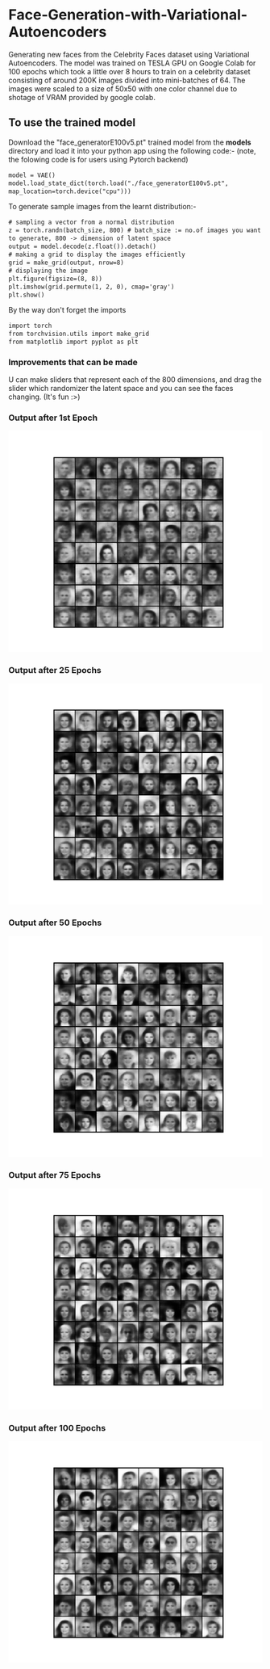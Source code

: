 # Face-Generation-with-Variational-Autoencoders

Generating new faces from the Celebrity Faces dataset using Variational Autoencoders. The model was trained on TESLA GPU on Google Colab for 100 epochs which took a little over 8 hours to train on a celebrity dataset consisting of around 200K images divided into mini-batches of 64. The images were scaled to a size of 50x50 with one color channel due to shotage of VRAM provided by google colab.

## To use the trained model

Download the "face_generatorE100v5.pt" trained model from the <b>models</b> directory and load it into your python app using the following code:- (note, the folowing code is for users using Pytorch backend)

```
model = VAE()
model.load_state_dict(torch.load("./face_generatorE100v5.pt", map_location=torch.device("cpu")))
```

To generate sample images from the learnt distribution:-

```
# sampling a vector from a normal distribution
z = torch.randn(batch_size, 800) # batch_size := no.of images you want to generate, 800 -> dimension of latent space
output = model.decode(z.float()).detach()
# making a grid to display the images efficiently
grid = make_grid(output, nrow=8)
# displaying the image
plt.figure(figsize=(8, 8))
plt.imshow(grid.permute(1, 2, 0), cmap='gray')
plt.show()
```

By the way don't forget the imports

```
import torch
from torchvision.utils import make_grid
from matplotlib import pyplot as plt
```

### Improvements that can be made

U can make sliders that represent each of the 800 dimensions, and drag the slider which randomizer the latent space and you can see the faces changing. (It's fun :>)

### Output after 1st Epoch
![alt text](https://raw.githubusercontent.com/ppvalluri09/Face-Generation-with-Variational-Autoencoders/master/output/Version1Epochs1.png)

### Output after 25 Epochs
![alt text](https://raw.githubusercontent.com/ppvalluri09/Face-Generation-with-Variational-Autoencoders/master/output/Version2Epochs25.png)

### Output after 50 Epochs
![alt text](https://raw.githubusercontent.com/ppvalluri09/Face-Generation-with-Variational-Autoencoders/master/output/Version3Epochs50.png)

### Output after 75 Epochs
![alt text](https://raw.githubusercontent.com/ppvalluri09/Face-Generation-with-Variational-Autoencoders/master/output/Version4Epochs75.png)

### Output after 100 Epochs
![alt text](https://raw.githubusercontent.com/ppvalluri09/Face-Generation-with-Variational-Autoencoders/master/output/Version5Epochs100.png)
